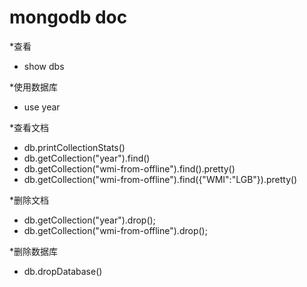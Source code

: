 
# mongodb doc

*查看
  * show dbs
 
*使用数据库
  * use year
 
*查看文档
  * db.printCollectionStats()
  * db.getCollection("year").find()
  * db.getCollection("wmi-from-offline").find().pretty()
  * db.getCollection("wmi-from-offline").find({"WMI":"LGB"}).pretty()
 
*删除文档
  * db.getCollection("year").drop();
  * db.getCollection("wmi-from-offline").drop();

*删除数据库
  * db.dropDatabase()
